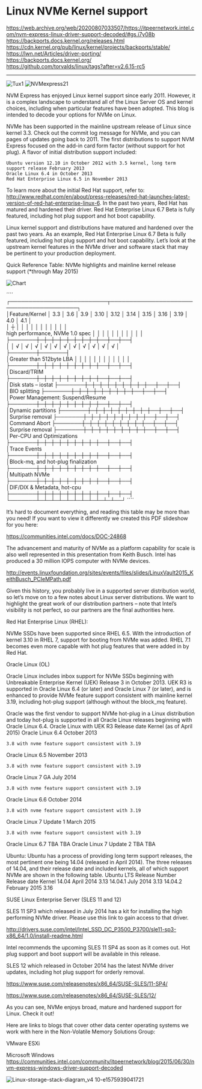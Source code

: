 # Linux NVMe Kernel support </br>

https://web.archive.org/web/20200807033507/https://itpeernetwork.intel.com/nvm-express-linux-driver-support-decoded/#gs.i7y08b </br>
https://backports.docs.kernel.org/releases.html </br>
https://cdn.kernel.org/pub/linux/kernel/projects/backports/stable/ </br>
https://lwn.net/Articles/driver-porting/ </br>
https://backports.docs.kernel.org/ </br>
https://github.com/torvalds/linux/tags?after=v2.6.15-rc5 </br>

---------------------------
![Tux1](https://github.com/user-attachments/assets/0980e18e-3c56-40e2-9176-e6f6758e29db)
![NVMexpress21](https://github.com/user-attachments/assets/57871623-adb2-4fea-bf27-224574f6af76)

NVM Express has enjoyed Linux kernel support since early 2011. However, it is a complex landscape to understand all of the Linux Server OS and kernel choices, including when particular features have been adopted. This blog is intended to decode your options for NVMe on Linux. </br>

NVMe has been supported in the mainline upstream release of Linux since kernel 3.3. Check out the commit log message for NVMe, and you can pages of updates going back to 2011. The first distributions to support NVM Express focused on the add-in card form factor (without support for hot plug). A flavor of initial distribution support included: </br>

    Ubuntu version 12.10 in October 2012 with 3.5 kernel, long term support release February 2013
    Oracle Linux 6.4 in October 2013
    Red Hat Enterprise Linux 6.5 in November 2013

To learn more about the initial Red Hat support, refer to: http://www.redhat.com/en/about/press-releases/red-hat-launches-latest-version-of-red-hat-enterprise-linux-6. In the past two years, Red Hat has matured and hardened their driver. Red Hat Enterprise Linux 6.7 Beta is fully featured, including hot plug support and hot boot capability. </br>

Linux kernel support and distributions have matured and hardened over the past two years. As an example, Red Hat Enterprise Linux 6.7 Beta is fully featured, including hot plug support and hot boot capability. Let’s look at the upstream kernel features in the NVMe driver and software stack that may be pertinent to your production deployment. </br>

Quick Reference Table: NVMe highlights and mainline kernel release support (*through May 2015) </br>

![Chart](https://github.com/user-attachments/assets/de3435e2-b499-4cf7-9a9a-26551b5762d3)

´´´´ </br>
┌──────────────────────────┬─────────────────────────────────────────┐</br>
│Feature/Kernel            │ 3.3 │ 3.6 │ 3.9 │ 3.10 │ 3.12 │ 3.14 │ 3.15 │ 3.16 │ 3.19 │ 4.0 │ 4.1 │ </br>
│                            ┼ │  │  │ │ │ │ │ │ │ │ │</br>
high performance, NVMe 1.0 spec │  │  │ │ │ │ │ │ │ │ │</br>
├───────┼─┼─┼─┼─┼─┼─┼─┼─┼──┼──┼──┤</br>
│	│ √ │ √ │ √ │ √ │ √ │ √ │ √ │ √ │ √ │ √ │ √ │</br>
├───────┼───────┤</br>
│Greater than 512byte LBA │ │ │ │ │ │ │ │ │ │ │ │ </br>
├───────┼─┼─┼─┼─┼─┼─┼─┼─┼──┼──┼──┤</br>
│Discard/TRIM 			
├───────┼─┼─┼─┼─┼─┼─┼─┼─┼──┼──┼──┤</br>
│Disk stats – iostat
├───────┼─┼─┼─┼─┼─┼─┼─┼─┼──┼──┼──┤</br>
│BIO splitting
├───────┼─┼─┼─┼─┼─┼─┼─┼─┼──┼──┼──┤</br>
│Power Management: Suspend/Resume 					
├───────┼─┼─┼─┼─┼─┼─┼─┼─┼──┼──┼──┤</br>
│Dynamic partitions
├───────┼─┼─┼─┼─┼─┼─┼─┼─┼──┼──┼──┤</br>
│Surprise removal
├───────┼─┼─┼─┼─┼─┼─┼─┼─┼──┼──┼──┤</br>
│Command Abort
├───────┼─┼─┼─┼─┼─┼─┼─┼─┼──┼──┼──┤</br>
│Surprise removal
├───────┼─┼─┼─┼─┼─┼─┼─┼─┼──┼──┼──┤</br>
│Per-CPU and Optimizations
├───────┼─┼─┼─┼─┼─┼─┼─┼─┼──┼──┼──┤</br>
│Trace Events 								
├───────┼─┼─┼─┼─┼─┼─┼─┼─┼──┼──┼──┤</br>
│Block-mq, and hot-plug finalization 									
├───────┼─┼─┼─┼─┼─┼─┼─┼─┼──┼──┼──┤</br>
│Multipath NVMe 										
├───────┼─┼─┼─┼─┼─┼─┼─┼─┼──┼──┼──┤</br>
│DIF/DIX & Metadata, hot-cpu 											
├───────┼─┼─┼─┼─┼─┼─┼─┼─┼──┼──┼──┤</br>
└───────┴─┴─┴─┴─┴─┴─┴─┴─┴─┴─┴──┘
´´´´ </br>

It’s hard to document everything, and reading this table may be more than you need! If you want to view it differently we created this PDF slideshow for you here:

https://communities.intel.com/docs/DOC-24868

The advancement and maturity of NVMe as a platform capability for scale is also well represented in this presentation from Keith Busch. Intel has produced a 30 million IOPS computer with NVMe devices.

http://events.linuxfoundation.org/sites/events/files/slides/LinuxVault2015_KeithBusch_PCIeMPath.pdf

Given this history, you probably live in a supported server distribution world, so let’s move on to a few notes about Linux server distributions. We want to highlight the great work of our distribution partners – note that Intel’s visibility is not perfect, so our partners are the final authorities here.

Red Hat Enterprise Linux (RHEL):

NVMe SSDs have been supported since RHEL 6.5. With the introduction of kernel 3.10 in RHEL 7, support for booting from NVMe was added. RHEL 7.1 becomes even more capable with hot plug features that were added in by Red Hat.

Oracle Linux (OL)

Oracle Linux includes inbox support for NVMe SSDs beginning with Unbreakable Enterprise Kernel (UEK) Release 3 in October 2013. UEK R3 is supported in Oracle Linux 6.4 (or later) and Oracle Linux 7 (or later), and is enhanced to provide NVMe feature support consistent with mainline kernel 3.19, including hot-plug support (although without the block_mq feature).

Oracle was the first vendor to support NVMe hot-plug in a Linux distribution and today hot-plug is supported in all Oracle Linux releases beginning with Oracle Linux 6.4.
Oracle Linux with UEK R3 	Release date 	Kernel (as of April 2015)
Oracle Linux 6.4 	October 2013 	

    3.8 with nvme feature support consistent with 3.19

Oracle Linux 6.5 	November 2013 	

    3.8 with nvme feature support consistent with 3.19

Oracle Linux 7 GA 	July 2014 	

    3.8 with nvme feature support consistent with 3.19

Oracle Linux 6.6 	October 2014 	

    3.8 with nvme feature support consistent with 3.19

Oracle Linux 7 Update 1 	March 2015 	

    3.8 with nvme feature support consistent with 3.19

Oracle Linux 6.7 	TBA 	TBA
Oracle Linux 7 Update 2 	TBA 	TBA

Ubuntu:
Ubuntu has a process of providing long term support releases, the most pertinent one being 14.04 (released in April 2014).  The three releases of 14.04, and their release date and included kernels, all of which support NVMe are shown in the following table.
Ubuntu LTS Release Number 	Release date 	Kernel
14.04 	April 2014 	3.13
14.04.1 	July 2014 	3.13
14.04.2 	February 2015 	3.16

SUSE Linux Enterprise Server (SLES 11 and 12)

SLES 11 SP3 which released in July 2014 has a kit for installing the high performing NVMe driver. Please use this link to gain access to that driver.

http://drivers.suse.com/intel/Intel_SSD_DC_P3500_P3700/sle11-sp3-x86_64/1.0/install-readme.html

Intel recommends the upcoming SLES 11 SP4 as soon as it comes out. Hot plug support and boot support will be available in this release.

SLES 12 which released in October 2014 has the latest NVMe driver updates, including hot plug support for orderly removal.

https://www.suse.com/releasenotes/x86_64/SUSE-SLES/11-SP4/

https://www.suse.com/releasenotes/x86_64/SUSE-SLES/12/

As you can see, NVMe enjoys broad, mature and hardened support for Linux. Check it out!

Here are links to blogs that cover other data center operating systems we work with here in the Non-Volatile Memory Solutions Group:

VMware ESXi

Microsoft Windows https://communities.intel.com/community/itpeernetwork/blog/2015/06/30/nvm-express-windows-driver-support-decoded

![Linux-storage-stack-diagram_v4 10-e1575939041721](https://github.com/user-attachments/assets/1580c03f-3170-458f-997a-f7226be43938)
